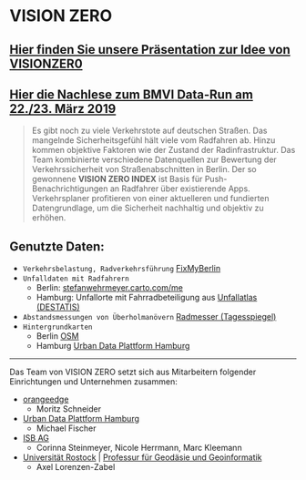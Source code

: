 # VISION ZERO

## [Hier finden Sie unsere Präsentation zur Idee von VISIONZER0 ](https://axza.github.io/nrvk19/)

## [Hier die Nachlese zum BMVI Data-Run am 22./23. März 2019](https://www.bmvi.de/SharedDocs/DE/Artikel/DG/mfund-vierter-bmvi-data-run.html)

> Es gibt noch zu viele Verkehrstote auf deutschen Straßen. Das mangelnde Sicherheitsgefühl hält viele vom Radfahren ab. Hinzu kommen objektive Faktoren wie der Zustand der Radinfrastruktur. Das Team kombinierte verschiedene Datenquellen zur Bewertung der Verkehrssicherheit von Straßenabschnitten in Berlin. Der so gewonnene **VISION ZERO INDEX** ist Basis für Push-Benachrichtigungen an Radfahrer über existierende Apps. Verkehrsplaner profitieren von einer aktuelleren und fundierten Datengrundlage, um die Sicherheit nachhaltig und objektiv zu erhöhen.

## Genutzte Daten:
- `Verkehrsbelastung, Radverkehrsführung` [FixMyBerlin](https://fixmyberlin.de/)
- `Unfalldaten mit Radfahrern` 
  - Berlin: [stefanwehrmeyer.carto.com/me](https://stefanwehrmeyer.carto.com/me)
  - Hamburg: Unfallorte mit Fahrradbeteiligung aus [Unfallatlas (DESTATIS)](https://unfallatlas.statistikportal.de/)
- `Abstandsmessungen von Überholmanövern` [Radmesser (Tagesspiegel)](https://interaktiv.tagesspiegel.de/radmesser/)
- `Hintergrundkarten` 
  - Berlin [OSM](https://www.openstreetmap.org)
  - Hamburg [Urban Data Plattform Hamburg](http://www.urbandataplatform.hamburg/)

___

Das Team von VISION ZERO setzt sich aus Mitarbeitern folgender Einrichtungen und Unternehmen zusammen:
- [orangeedge](https://www.orangeedge.de/)
  - Moritz Schneider
- [Urban Data Plattform Hamburg](http://www.urbandataplatform.hamburg/)
  - Michael Fischer
- [ISB AG](https://www.isb-ag.de/)
  - Corinna Steinmeyer, Nicole Herrmann, Marc Kleemann
- [Universität Rostock](https://www.uni-rostock.de/) | [Professur für Geodäsie und Geoinformatik](https://www.auf.uni-rostock.de/professuren/a-g/geodaesie-und-geoinformatik/)
    - Axel Lorenzen-Zabel
